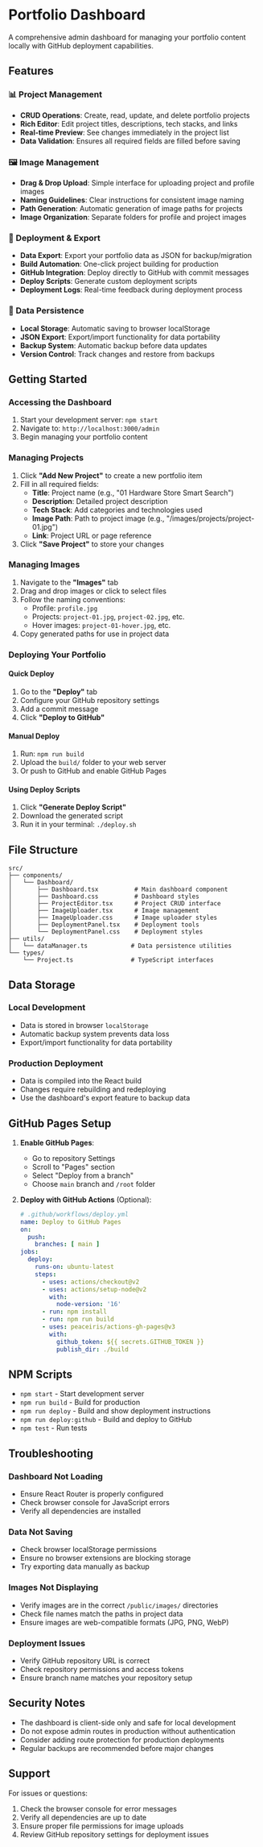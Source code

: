 # Portfolio Dashboard

A comprehensive admin dashboard for managing your portfolio content locally with GitHub deployment capabilities.

## Features

### 📊 Project Management
- **CRUD Operations**: Create, read, update, and delete portfolio projects
- **Rich Editor**: Edit project titles, descriptions, tech stacks, and links
- **Real-time Preview**: See changes immediately in the project list
- **Data Validation**: Ensures all required fields are filled before saving

### 🖼️ Image Management
- **Drag & Drop Upload**: Simple interface for uploading project and profile images
- **Naming Guidelines**: Clear instructions for consistent image naming
- **Path Generation**: Automatic generation of image paths for projects
- **Image Organization**: Separate folders for profile and project images

### 🚀 Deployment & Export
- **Data Export**: Export your portfolio data as JSON for backup/migration
- **Build Automation**: One-click project building for production
- **GitHub Integration**: Deploy directly to GitHub with commit messages
- **Deploy Scripts**: Generate custom deployment scripts
- **Deployment Logs**: Real-time feedback during deployment process

### 💾 Data Persistence
- **Local Storage**: Automatic saving to browser localStorage
- **JSON Export**: Export/import functionality for data portability
- **Backup System**: Automatic backup before data updates
- **Version Control**: Track changes and restore from backups

## Getting Started

### Accessing the Dashboard
1. Start your development server: `npm start`
2. Navigate to: `http://localhost:3000/admin`
3. Begin managing your portfolio content

### Managing Projects
1. Click **"Add New Project"** to create a new portfolio item
2. Fill in all required fields:
   - **Title**: Project name (e.g., "01 Hardware Store Smart Search")
   - **Description**: Detailed project description
   - **Tech Stack**: Add categories and technologies used
   - **Image Path**: Path to project image (e.g., "/images/projects/project-01.jpg")
   - **Link**: Project URL or page reference
3. Click **"Save Project"** to store your changes

### Managing Images
1. Navigate to the **"Images"** tab
2. Drag and drop images or click to select files
3. Follow the naming conventions:
   - Profile: `profile.jpg`
   - Projects: `project-01.jpg`, `project-02.jpg`, etc.
   - Hover images: `project-01-hover.jpg`, etc.
4. Copy generated paths for use in project data

### Deploying Your Portfolio

#### Quick Deploy
1. Go to the **"Deploy"** tab
2. Configure your GitHub repository settings
3. Add a commit message
4. Click **"Deploy to GitHub"**

#### Manual Deploy
1. Run: `npm run build`
2. Upload the `build/` folder to your web server
3. Or push to GitHub and enable GitHub Pages

#### Using Deploy Scripts
1. Click **"Generate Deploy Script"** 
2. Download the generated script
3. Run it in your terminal: `./deploy.sh`

## File Structure

```
src/
├── components/
│   └── Dashboard/
│       ├── Dashboard.tsx          # Main dashboard component
│       ├── Dashboard.css          # Dashboard styles
│       ├── ProjectEditor.tsx      # Project CRUD interface
│       ├── ImageUploader.tsx      # Image management
│       ├── ImageUploader.css      # Image uploader styles
│       ├── DeploymentPanel.tsx    # Deployment tools
│       └── DeploymentPanel.css    # Deployment styles
├── utils/
│   └── dataManager.ts            # Data persistence utilities
└── types/
    └── Project.ts                # TypeScript interfaces
```

## Data Storage

### Local Development
- Data is stored in browser `localStorage`
- Automatic backup system prevents data loss
- Export/import functionality for data portability

### Production Deployment
- Data is compiled into the React build
- Changes require rebuilding and redeploying
- Use the dashboard's export feature to backup data

## GitHub Pages Setup

1. **Enable GitHub Pages**:
   - Go to repository Settings
   - Scroll to "Pages" section
   - Select "Deploy from a branch"
   - Choose `main` branch and `/root` folder

2. **Deploy with GitHub Actions** (Optional):
   ```yaml
   # .github/workflows/deploy.yml
   name: Deploy to GitHub Pages
   on:
     push:
       branches: [ main ]
   jobs:
     deploy:
       runs-on: ubuntu-latest
       steps:
         - uses: actions/checkout@v2
         - uses: actions/setup-node@v2
           with:
             node-version: '16'
         - run: npm install
         - run: npm run build
         - uses: peaceiris/actions-gh-pages@v3
           with:
             github_token: ${{ secrets.GITHUB_TOKEN }}
             publish_dir: ./build
   ```

## NPM Scripts

- `npm start` - Start development server
- `npm run build` - Build for production
- `npm run deploy` - Build and show deployment instructions
- `npm run deploy:github` - Build and deploy to GitHub
- `npm test` - Run tests

## Troubleshooting

### Dashboard Not Loading
- Ensure React Router is properly configured
- Check browser console for JavaScript errors
- Verify all dependencies are installed

### Data Not Saving
- Check browser localStorage permissions
- Ensure no browser extensions are blocking storage
- Try exporting data manually as backup

### Images Not Displaying
- Verify images are in the correct `/public/images/` directories
- Check file names match the paths in project data
- Ensure images are web-compatible formats (JPG, PNG, WebP)

### Deployment Issues
- Verify GitHub repository URL is correct
- Check repository permissions and access tokens
- Ensure branch name matches your repository setup

## Security Notes

- The dashboard is client-side only and safe for local development
- Do not expose admin routes in production without authentication
- Consider adding route protection for production deployments
- Regular backups are recommended before major changes

## Support

For issues or questions:
1. Check the browser console for error messages
2. Verify all dependencies are up to date
3. Ensure proper file permissions for image uploads
4. Review GitHub repository settings for deployment issues